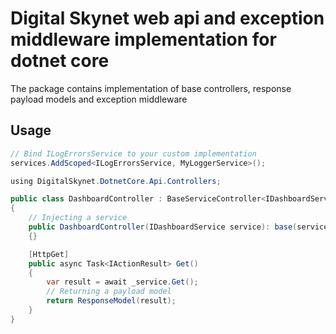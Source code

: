 # Digital Skynet web api and exception middleware implementation for dotnet core

The package contains implementation of base controllers, response payload models and exception middleware

## Usage

```java
// Bind ILogErrorsService to your custom implementation
services.AddScoped<ILogErrorsService, MyLoggerService>();
```

```java
using DigitalSkynet.DotnetCore.Api.Controllers;

public class DashboardController : BaseServiceController<IDashboardService>
{
    // Injecting a service
    public DashboardController(IDashboardService service): base(service)
    {}

    [HttpGet]
    public async Task<IActionResult> Get()
    {
        var result = await _service.Get();
        // Returning a payload model
        return ResponseModel(result);
    }
}

```
